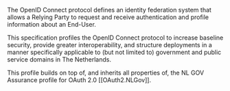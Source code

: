 The OpenID Connect protocol defines an identity federation system that allows
a Relying Party to request and receive authentication and profile information
about an End-User.

This specification profiles the OpenID Connect protocol to increase baseline
security, provide greater interoperability, and structure deployments in a
manner specifically applicable to (but not limited to) government and public
service domains in The Netherlands.

This profile builds on top of, and inherits all properties of, the NL GOV
Assurance profile for OAuth 2.0 [[OAuth2.NLGov]].
